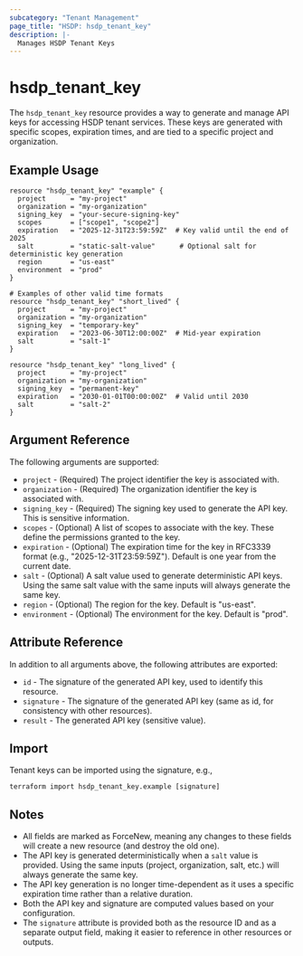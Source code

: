 ```yaml
---
subcategory: "Tenant Management"
page_title: "HSDP: hsdp_tenant_key"
description: |-
  Manages HSDP Tenant Keys
---
```


# hsdp_tenant_key

The `hsdp_tenant_key` resource provides a way to generate and manage API keys for accessing HSDP tenant services. These keys are generated with specific scopes, expiration times, and are tied to a specific project and organization.

## Example Usage

```hcl
resource "hsdp_tenant_key" "example" {
  project      = "my-project"
  organization = "my-organization"
  signing_key  = "your-secure-signing-key"
  scopes       = ["scope1", "scope2"]
  expiration   = "2025-12-31T23:59:59Z"  # Key valid until the end of 2025
  salt         = "static-salt-value"      # Optional salt for deterministic key generation
  region       = "us-east"
  environment  = "prod"
}

# Examples of other valid time formats
resource "hsdp_tenant_key" "short_lived" {
  project      = "my-project"
  organization = "my-organization"
  signing_key  = "temporary-key"
  expiration   = "2023-06-30T12:00:00Z"  # Mid-year expiration
  salt         = "salt-1"
}

resource "hsdp_tenant_key" "long_lived" {
  project      = "my-project"
  organization = "my-organization"
  signing_key  = "permanent-key"
  expiration   = "2030-01-01T00:00:00Z"  # Valid until 2030
  salt         = "salt-2" 
}
```

## Argument Reference

The following arguments are supported:

* `project` - (Required) The project identifier the key is associated with.
* `organization` - (Required) The organization identifier the key is associated with.
* `signing_key` - (Required) The signing key used to generate the API key. This is sensitive information.
* `scopes` - (Optional) A list of scopes to associate with the key. These define the permissions granted to the key.
* `expiration` - (Optional) The expiration time for the key in RFC3339 format (e.g., "2025-12-31T23:59:59Z"). Default is one year from the current date.
* `salt` - (Optional) A salt value used to generate deterministic API keys. Using the same salt value with the same inputs will always generate the same key.
* `region` - (Optional) The region for the key. Default is "us-east".
* `environment` - (Optional) The environment for the key. Default is "prod".

## Attribute Reference

In addition to all arguments above, the following attributes are exported:

* `id` - The signature of the generated API key, used to identify this resource.
* `signature` - The signature of the generated API key (same as id, for consistency with other resources).
* `result` - The generated API key (sensitive value).

## Import

Tenant keys can be imported using the signature, e.g.,

```shell
terraform import hsdp_tenant_key.example [signature]
```

## Notes

* All fields are marked as ForceNew, meaning any changes to these fields will create a new resource (and destroy the old one).
* The API key is generated deterministically when a `salt` value is provided. Using the same inputs (project, organization, salt, etc.) will always generate the same key.
* The API key generation is no longer time-dependent as it uses a specific expiration time rather than a relative duration.
* Both the API key and signature are computed values based on your configuration.
* The `signature` attribute is provided both as the resource ID and as a separate output field, making it easier to reference in other resources or outputs.